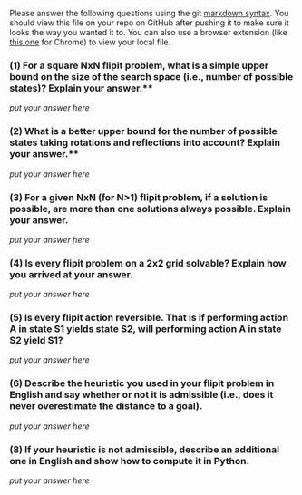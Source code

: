 Please answer the following questions using the git [markdown syntax](https://guides.github.com/features/mastering-markdown/).  You should view this file on your repo on GitHub after pushing it to make sure it looks the way you wanted it to.  You can also use a browser extension (like [this one](https://chrome.google.com/webstore/detail/markdown-preview-plus/febilkbfcbhebfnokafefeacimjdckgl) for Chrome) to view your local file.

### (1) For a square NxN flipit problem, what is a **simple** upper bound on the size of the search space (i.e., number of possible states)?  Explain your answer.**

*put your answer here*

### (2) What is a better upper bound for the number of possible states taking rotations and reflections into account? Explain your answer.**

*put your answer here*

### (3) For a given NxN (for N>1) flipit problem, if a solution is possible, are more than one solutions always possible. Explain your answer.

*put your answer here*

### (4) Is every flipit problem on a 2x2 grid solvable?  Explain how you arrived at your answer.

*put your answer here*

### (5) Is every flipit action reversible.  That is if performing action A in state S1 yields state S2, will performing action A in state S2 yield S1?

*put your answer here*

### (6) Describe the heuristic you used in your flipit problem in English and say whether or not it is admissible (i.e., does it never overestimate the distance to a goal).

*put your answer here*

### (8) If your heuristic is not admissible, describe an additional one in English and show how to compute it in Python.

*put your answer here*
